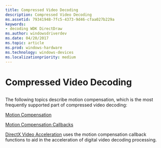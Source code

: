 ```yaml
---
title: Compressed Video Decoding
description: Compressed Video Decoding
ms.assetid: 79341948-7fc5-4373-9d46-cfaa027b229a
keywords:
- decoding WDK DirectDraw
ms.author: windowsdriverdev
ms.date: 04/20/2017
ms.topic: article
ms.prod: windows-hardware
ms.technology: windows-devices
ms.localizationpriority: medium
---
```


# Compressed Video Decoding


## <span id="ddk_compressed_video_decoding_gg"></span><span id="DDK_COMPRESSED_VIDEO_DECODING_GG"></span>


The following topics describe motion compensation, which is the most frequently supported part of compressed video decoding:

[Motion Compensation](motion-compensation.md)

[Motion Compensation Callbacks](motion-compensation-callbacks.md)

[DirectX Video Acceleration](directx-video-acceleration.md) uses the motion compensation callback functions to aid in the acceleration of digital video decoding processing.

 

 





